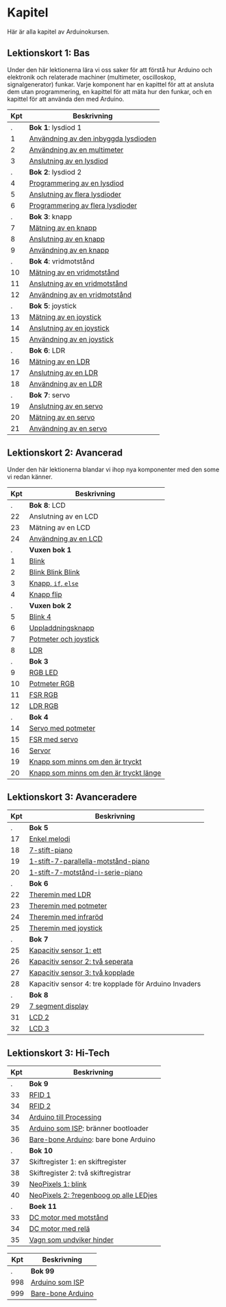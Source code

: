 # Kapitel

Här är alla kapitel av Arduinokursen.

## Lektionskort 1: Bas

Under den här lektionerna lära vi oss saker för att förstå hur Arduino
och elektronik och relaterade machiner (multimeter, oscilloskop,
signalgenerator) funkar. Varje komponent har en kapittel för att
at ansluta dem utan programmering, en kapittel för att mäta hur den
funkar, och en kapittel för att använda den med Arduino.

Kpt|Beskrivning
---|---------------------------------------------------------------
.  |**Bok 1**: lysdiod 1
1  |[Användning av den inbyggda lysdioden](01_anvaendning_av_den_inbyggda_lysdioden/README.md)
2  |[Användning av en multimeter](02_anvaendning_av_en_multimeter/README.md)
3  |[Anslutning av en lysdiod](03_anslutning_av_en_lysdiod/README.md)
.  |**Bok 2**: lysdiod 2
4  |[Programmering av en lysdiod](04_programmering_av_en_lysdiod/README.md)
5  |[Anslutning av flera lysdioder](05_anslutning_av_flera_lysdioder/README.md)
6  |[Programmering av flera lysdioder](06_anvaendning_av_flera_lysdioder/README.md)
.  |**Bok 3**: knapp
7  |[Mätning av en knapp](07_maetning_av_en_knapp/README.md)
8  |[Anslutning av en knapp](08_anslutning_av_en_knapp/README.md)
9  |[Användning av en knapp](09_anvaendning_av_en_knapp/README.md)
.  |**Bok 4**: vridmotstånd
10 |[Mätning av en vridmotstånd](10_maetning_av_en_vridmotstaand/README.md)
11 |[Anslutning av en vridmotstånd](11_anslutning_av_en_vridmotstaand/README.md)
12 |[Användning av en vridmotstånd](12_anvaendning_av_en_vridmotstaand/README.md)
.  |**Bok 5**: joystick
13 |[Mätning av en joystick](13_maetning_av_en_joystick/README.md)
14 |[Anslutning av en joystick](14_anslutning_av_en_joystick/README.md)
15 |[Användning av en joystick](15_anvaendning_av_en_joystick/README.md)
.  |**Bok 6**: LDR
16 |[Mätning av en LDR](16_maetning_av_en_ldr/README.md)
17 |[Anslutning av en LDR](17_anslutning_av_en_ldr/README.md)
18 |[Användning av en LDR](18_anvaendning_av_en_ldr/README.md)
.  |**Bok 7**: servo
19 |[Anslutning av en servo](19_anslutning_av_en_servo/README.md)
20 |[Mätning av en servo](20_maetning_av_en_servo/README.md)
21 |[Användning av en servo](21_anvaendning_av_en_servo/README.md)

## Lektionskort 2: Avancerad

Under den här lektionerna blandar vi ihop nya komponenter
med den some vi redan känner.

Kpt|Beskrivning
---|---------------------------------------------------------------
.  |**Bok 8**: LCD
22 |Anslutning av en LCD
23 |Mätning av en LCD
24 |[Användning av en LCD](24_anvaendning_av_en_lcd/README.md)
.  |**Vuxen bok 1**
1  |[Blink](./x01_blink/README.md)
2  |[Blink Blink Blink](./x02_blink_blink_blink/README.md)
3  |[Knapp, `if`, `else`](./x03_knapp_if_else/README.md)
4  |[Knapp flip](./x04_knapp_flip/README.md)
.  |**Vuxen bok 2**
5  |[Blink 4](x05_blink_4/README.md)
6  |[Uppladdningsknapp](x06_uppladdningsknapp/README.md)
7  |[Potmeter och joystick](x07_potmeter_och_joystick/README.md)
8  |[LDR](x08_ldr/README.md)
.  |**Bok 3**
9  |[RGB LED](x09_rgb/README.md)
10 |[Potmeter RGB](x10_potmeter_rgb/README.md)
11 |[FSR RGB](x11_fsr_rgb/README.md)
12 |[LDR RGB](x12_ldr_rgb/README.md)
.  |**Bok 4**
14 |[Servo med potmeter](x14_servo_potmeter/README.md)
15 |[FSR med servo](x15_servo_fsr/README.md)
16 |[Servor](x16_servos/README.md)
19 |[Knapp som minns om den är tryckt](x19_knapp_som_minns_om_den_aer_tryckt/README.md)
20 |[Knapp som minns om den är tryckt länge](x20_knapp_som_minns_om_den_aer_tryckt_laenge/README.md)

## Lektionskort 3: Avanceradere

Kpt|Beskrivning
---|---------------------------------------------------------------
.  | **Bok 5**
17 |[Enkel melodi](x17_enkel_melodi/README.md)
18 |[7-stift-piano](x18_7_stift_piano/README.md)
19 |[1-stift-7-parallella-motstånd-piano](x19_1_stift_7_parallella_motstaand_piano/README.md)
20 |[1-stift-7-motstånd-i-serie-piano](x20_1_stift_7_motstaand_in_serie_piano/README.md)
.  | **Bok 6**
22 |[Theremin med LDR](x22_theremin_ldr/README.md)
23 |[Theremin med potmeter](x23_theremin_potmeters/README.md)
24 |[Theremin med infraröd](x24_theremin_infraroed/README.md)
25 |[Theremin med joystick](x25_theremin_joystick/README.md)
.  | **Bok 7**
25 |[Kapacitiv sensor 1: ett](kapacitiv_sensor_1/README.md)
26 |[Kapacitiv sensor 2: två seperata](kapacitiv_sensor_2/README.md)
27 |[Kapacitiv sensor 3: två kopplade](kapacitiv_sensor_3/README.md)
28 |Kapacitiv sensor 4: tre kopplade för Arduino Invaders
.  | **Bok 8**
29 |[7 segment display](sju_segment_display/README.md)
31 |[LCD 2](LCD2/README.md)
32 |[LCD 3](LCD3/README.md)

## Lektionskort 3: Hi-Tech

Kpt|Beskrivning
---|---------------------------------------------------------------
.  | **Bok 9**
33 |[RFID 1](RFID1/README.md)
34 |[RFID 2](RFID2/README.md)
34 |[Arduino till Processing](arduino_till_processing/README.md)
35 |[Arduino som ISP](arduino_som_isp/README.md): bränner bootloader
36 |[Bare-bone Arduino](bare_bone_arduino/README.md): bare bone Arduino
.  | **Bok 10**
37 |Skiftregister 1: en skiftregister
38 |Skiftregister 2: två skiftregistrar
39 |[NeoPixels 1: blink](neo_pixel_1/README.md)
40 |[NeoPixels 2: ?regenboog op alle LEDjes](NeoPixel2/README.md)
.  | **Boek 11**
33 |[DC motor med motstånd](dc_motor_met_transistor/README.md)
34 |[DC motor med relä](dc_motor_met_relais/README.md)
35 |[Vagn som undviker hinder](vagn_som_undviker_hinder/README.md)

Kpt|Beskrivning
---|---------------------------------------------------------------
.  |**Bok 99**
998|[Arduino som ISP](arduino_som_isp/README.md)
999|[Bare-bone Arduino](bare_bone_arduino/README.md)
